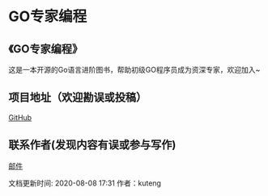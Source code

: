 # GO专家编程

## 《GO专家编程》 <a id="ezvtxd"></a>

这是一本开源的Go语言进阶图书，帮助初级GO程序员成为资深专家，欢迎加入~

## 项目地址（欢迎勘误或投稿） <a id="7ucxiz"></a>

[GitHub](https://github.com/RainbowMango/GoExpertProgramming)

## 联系作者\(发现内容有误或参与写作\) <a id="byqtmb"></a>

[邮件](mailto:qdurenhongcai@gmail.com)

文档更新时间: 2020-08-08 17:31   作者：kuteng

